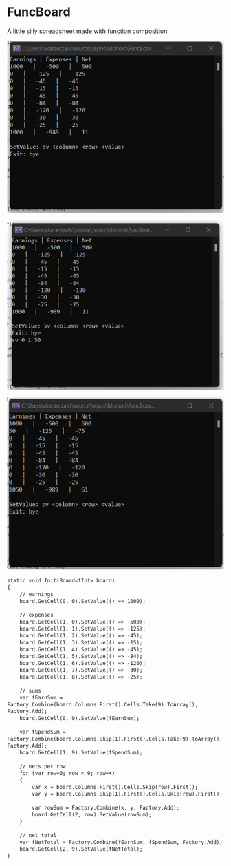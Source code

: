 # FuncBoard
A little silly spreadsheet made with function composition

![alt text](https://github.com/anjelinio/FuncBoard/blob/master/FuncBoard1.png?raw=true)

![alt text](https://github.com/anjelinio/FuncBoard/blob/master/FuncBoard2.png?raw=true)

![alt text](https://github.com/anjelinio/FuncBoard/blob/master/FuncBoard3.png?raw=true)


```
static void Init(Board<fInt> board)
{
	// earnings
	board.GetCell(0, 0).SetValue(() => 1000);

	// expenses
	board.GetCell(1, 0).SetValue(() => -500);
	board.GetCell(1, 1).SetValue(() => -125);
	board.GetCell(1, 2).SetValue(() => -45);
	board.GetCell(1, 3).SetValue(() => -15);
	board.GetCell(1, 4).SetValue(() => -45);
	board.GetCell(1, 5).SetValue(() => -84);
	board.GetCell(1, 6).SetValue(() => -120);
	board.GetCell(1, 7).SetValue(() => -30);
	board.GetCell(1, 8).SetValue(() => -25);

	// sums
	var fEarnSum = Factory.Combine(board.Columns.First().Cells.Take(9).ToArray(), Factory.Add);
	board.GetCell(0, 9).SetValue(fEarnSum);

	var fSpendSum = Factory.Combine(board.Columns.Skip(1).First().Cells.Take(9).ToArray(), Factory.Add);
	board.GetCell(1, 9).SetValue(fSpendSum);

	// nets per row
	for (var row=0; row < 9; row++)
	{
		var x = board.Columns.First().Cells.Skip(row).First();
		var y = board.Columns.Skip(1).First().Cells.Skip(row).First();

		var rowSum = Factory.Combine(x, y, Factory.Add);
		board.GetCell(2, row).SetValue(rowSum);
	}

	// net total
	var fNetTotal = Factory.Combine(fEarnSum, fSpendSum, Factory.Add);
	board.GetCell(2, 9).SetValue(fNetTotal);
}
```
